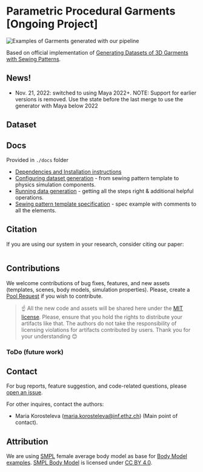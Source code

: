 
# Parametric Procedural Garments [Ongoing Project]

![Examples of Garments generated with our pipeline](img/data_samples.png)



Based on official implementation of [Generating Datasets of 3D Garments with Sewing Patterns](https://arxiv.org/abs/2109.05633).

## News!

* Nov. 21, 2022: switched to using Maya 2022+. NOTE: Support for earlier versions is removed. Use the state before the last merge to use the generator with Maya below 2022

## Dataset


## Docs
Provided in `./docs` folder

* [Dependencies and Installation instructions](docs/Installation.md)
* [Configuring dataset generation](docs/Setting_up_generator.md) - from sewing pattern template to physics simulation components.
* [Running data generation](docs/Running_generation.md) - getting all the steps right & additional helpful operations.
* [Sewing pattern template specification](docs/template_spec_with_comments.json) - spec example with comments to all the elements.

## Citation

If you are using our system in your research, consider citing our paper:

```

```

## Contributions

We welcome contributions of bug fixes, features, and new assets (templates, scenes, body models, simulation properties). Please, create a [Pool Request](https://github.com/maria-korosteleva/Garment-Pattern-Generator/pulls) if you wish to contribute.

>☝ All the new code and assets will be shared here under the [MIT license](LICENSE). Please, ensure that you hold the rights to distribute your artifacts like that. The authors do not take the responsibility of licensing violations for artifacts contributed by users. Thank you for your understanding 😊

### ToDo (future work)


## Contact

For bug reports, feature suggestion, and code-related questions, please [open an issue](https://github.com/maria-korosteleva/Garment-Pattern-Generator/issues). 

For other inquires, contact the authors: 

* Maria Korosteleva ([maria.korosteleva@inf.ethz.ch](mailto:maria.korosteleva@inf.ethz.ch)) (Main point of contact). 


## Attribution
We are using [SMPL](https://smpl.is.tue.mpg.de/) female average body model as base for [Body Model examples](data_generation/Bodies). [SMPL Body Model](https://smpl.is.tue.mpg.de/) is licensed under [CC BY 4.0](https://creativecommons.org/licenses/by/4.0/).

